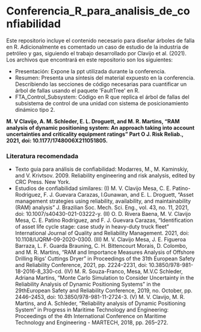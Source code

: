 # Conferencia_R_para_analisis_de_confiabilidad
Este repositorio incluye el contenido necesario para diseñar árboles de falla en R. Adicionalmente es comentado un caso de estudio de la industria de petróleo y gas, siguiendo el trabajo desarrollado por Clavijo et al. (2021).
Los archivos que encontrará en este repositorio son los siguientes:

- Presentación: Expone la ppt utilizada durante la conferencia.
- Resumen: Presenta una síntesis del material expuesto en la conferencia. Describiendo las secciones de código necesarias para cuantificar un árbol de fallas usando el paquete 'FaultTree' en R. 
- FTA_Control_Subsystem: Código en R que replica el árbol de fallas del subsistema de control de una unidad con sistema de posicionamiento dinámico tipo 2.



**M. V Clavijo, A. M. Schleder, E. L. Droguett, and M. R. Martins, “RAM analysis of dynamic positioning system: An approach taking into account uncertainties and criticality equipment ratings” Part O J. Risk Reliab., 2021, doi: 10.1177/1748006X211051805.**


### Literatura recomendada
- Texto guia para análisis de confiabilidad: Modarres, M., M. Kaminskiy, and V. Krivtsov. 2009. Reliability engineering and risk analysis, edited by CRC Press. New York.
- Estudios de confiabilidad similares:
    (I)   M. V. Clavijo Mesa, C. E. Patino-Rodriguez, F. J. Guevara Carazas, I.Gunawan, and E. L. Droguett, “Asset management strategies using reliability, availability, and maintainability (RAM) analysis” J. Brazilian Soc. Mech. Sci. Eng., vol. 43, no. 11, 2021, doi: 10.1007/s40430-021-03222-y.
    (II)  O. D. Rivera Baena, M. V. Clavijo Mesa, C. E. Patino Rodriguez, and F. J. Guevara Carazas, “Identification of asset life cycle stage: case study
in heavy-duty truck fleet” International Journal of Quality and Reliability Management. 2021, doi: 10.1108/IJQRM-09-2020-0300.
    (III) M. V. Clavijo Mesa, J. E. Figueroa Barraza, L. F. Guarda Brauning, C. H. Bittencourt Morais, D. Colombo, and M. R. Martins, “RAM and Importance
Measures Analysis of Offshore Drilling Rigs’ Cuttings Dryer” in Proceedings of the 31th European Safety and Reliability Conference, 2021, pp. 2224–2231, doi: 10.3850/978-981-18-2016-8_330-cd.
    (IV)  M. R. Souza-Franco, Mesa, M.V.C Schleder, Adriana Martins, “Monte Carlo Simulation to Consider Uncertainty in the Reliability Analysis of Dynamic Positioning Systems” in the 29thEuropean Safety and Reliability Conference, 2019, no. October, pp. 2446–2453, doi: 10.3850/978-981-11-2724-3.
    (V)  M. V. Clavijo, M. R. Martins, and A. Schleder, “Reliability analysis of Dynamic Positioning System” in Progress in Maritime Technology and Engineering: Proceedings of the 4th International Conference on Maritime Technology and Engineering - MARTECH, 2018, pp. 265–272.
